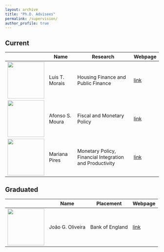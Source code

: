 ```yaml
---
layout: archive
title: "Ph.D. Advisees"
permalink: /supervision/
author_profile: true
---
```


## Current

|                                                                                  | Name            | Research                                                | Webpage                                                                                                                              |
|:--------------------------------------------------------------------------------:|-----------------|---------------------------------------------------------|--------------------------------------------------------------------------------------------------------------------------------------|
| <img src="https://luistelesm.github.io/assets/images/ltm-photo.jpg" width="120"> | Luis T. Morais  | Housing Finance and Public Finance                      | [link](https://luistelesm.github.io/)                                                                                                |
|  <img src="https://www.novasbe.unl.pt/Portals/0/Faculty/30585.jpg" width="120">  | Afonso S. Moura | Fiscal and Monetary Policy                              | [link](https://www.novasbe.unl.pt/en/faculty-research/faculty/faculty-detail/id/1245/afonso-s-moura)                                 |
|  <img src="https://www.novasbe.unl.pt/Portals/0/Faculty/25913.jpg" width="120">  | Mariana Pires   | Monetary Policy, Financial Integration and Productivity | [link](https://www.mariananetopires.com/) |


## Graduated

|                                                                                                                                                                                                    | Name             | Placement       | Webpage                                |
|:--------------------------------------------------------------------------------------------------------------------------------------------------------------------------------------------------:|------------------|-----------------|----------------------------------------|
| <img src="https://static.wixstatic.com/media/625041_8e3352426f824e28939a2c16332c44d2~mv2.png/v1/fill/w_604,h_1000,al_c,q_90,enc_auto/625041_8e3352426f824e28939a2c16332c44d2~mv2.png" width="120"> | João G. Oliveira | Bank of England | [link](https://www.joaogoliveira.com/) |

